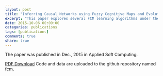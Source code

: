 ```yaml
---
layout: post
title: "Inferring Causal Networks using Fuzzy Cognitive Maps and Evolutionary Algorithms with Application to Gene Regulatory Network Reconstruction"
excerpt: "This paper explores several FCM learning algorithms under the decomposed framework. A set of benchmark problems based on gene network is developed and could be used in further studies."
date: 2015-10-06 00:00:00
categories: publications
tags: [publications]
comments: true
share: true
---
```


The paper was published in Dec., 2015 in Applied Soft Computing.

<a href="http://www.sugarscape.net/downloads/2015-fcm-gene-asc.pdf">PDF Download<a/>
Code and data are uploaded to the github repository named <a href="https://github.com/chenye/fcm">fcm<a/>. 
